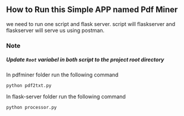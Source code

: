 ## How to Run this Simple APP named Pdf Miner

we need to run one script and flask server. script will flaskserver and flaskserver will serve us using postman.

### Note
##### Update  ```Root``` variabel in both script to the project root directory
In pdfminer folder run the following command
```
python pdf2txt.py
```
In flask-server folder run the following command
```
python processor.py
```